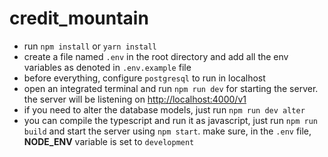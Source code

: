 # credit_mountain

- run `npm install` or `yarn install`
- create a file named `.env` in the root directory and add all the env variables as denoted in `.env.example` file
- before everything, configure `postgresql` to run in localhost
- open an integrated terminal and run `npm run dev` for starting the server. the server will be listening on [http://localhost:4000/v1](http://localhost:4000/v1)
- if you need to alter the database models, just run `npm run dev alter`
- you can compile the typescript and run it as javascript, just run `npm run build` and start the server using `npm start`. make sure, in the `.env` file, **NODE_ENV** variable is set to `development`
